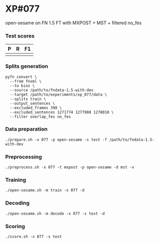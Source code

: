 # XP\#077

open-sesame on FN 1.5 FT with MXPOST + MST + filtered no_fes

### Test scores
| P | R | F1 |
| --- | --- | --- |
|  |  |  |

### Splits generation
```
pyfn convert \
  --from fnxml \
  --to bios \
  --source /path/to/fndata-1.5-with-dev
  --target /path/to/experiments/xp_077/data \
  --splits train \
  --output_sentences \
  --excluded_frames 398 \
  --excluded_sentences 1271774 1277988 1278010 \
  --filter overlap_fes no_fes
```

### Data preparation
```
./prepare.sh -x 077 -p open-sesame -s test -f /path/to/fndata-1.5-with-dev
```

### Preprocessing
```
./preprocess.sh -x 077 -t mxpost -p open-sesame -d mst -v
```

### Training
```
./open-sesame.sh -m train -x 077 -d
```

### Decoding
```
./open-sesame.sh -m decode -x 077 -s test -d
```

### Scoring
```
./score.sh -x 077 -s test
```
